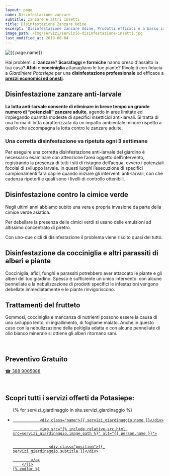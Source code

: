 ```yaml
---
layout: page
name: Disinfestazione zanzare
subtitle: zanzare e altri insetti
title: Disinfestazione Zanzare Udine
excerpt: 'Disinfestazione zanzare Udine. Prodotti efficaci e a basso impatto ambientale contro le zanzare e altri insetti.'
image_path: /img/servizi/servizio-disinfestazione-insetti.jpg
last_modified_at: 2019-08-04
---
```

<img src="{{ page.image_path }}" alt="{{ page.name}}" title="{{ page.name }}"/>

Hai problemi di **zanzare**? **Scarafaggi** e **formiche** hanno preso d'assalto la tua casa? **Afidi** e **cocciniglia** attanagliano le tue piante? Rivolgiti con fiducia a *Giardiniere Potasiepe* per una **disinfestazione professionale** ed efficace a **[prezzi economici ed onesti](/prezzi/)**.

## Disinfestazione zanzare anti-larvale

**La lotta anti-larvale consente di eliminare in breve tempo un grande numero di “potenziali” zanzare adulte**, agendo in aree limitate ed impiegando quantità modeste di specifici insetticidi anti-larvali. Si tratta di una forma di lotta caratterizzata da un impatto ambientale minore rispetto a quello che accompagna la lotta contro le zanzare adulte.

### Una corretta disinfestazione va ripetuta ogni 3 settimane

Per eseguire una corretta disinfestazione anti-larvale del giardino è necessario esaminare con attenzione l’area oggetto dell’intervento, registrando la presenza di tutti i siti di ristagno dell’acqua, ovvero i potenziali focolai di sviluppo larvale. In questi luoghi l’esecuzione di specifici campionamenti farà capire quando iniziare gli interventi anti-larvali, con che cadenza ripeterli e quali sono i livelli di controllo ottenibili.

## Disinfestazione contro la cimice verde

Negli ultimi anni abbiamo subito una vera e propria invasione da parte della cimice verde asiatica.

Per debellare la presenza delle cimici verdi si usano delle emulsioni ad altissimo concentrato di piretro.

Con uno-due cicli di disinfestazione il problema viene risolto quasi del tutto.

## Disinfestazione da cocciniglia e altri parassiti di alberi e piante

Cocciniglia, afidi, funghi e parassiti potrebbero aver attaccato le piante e gli alberi del tuo giardino. Spesso è sufficiente un unico intervento: con alcune pennellate e la nebulizzazione di prodotti specifici le infestazioni vengono debellate immediatamente e le piante rinvigoriscono.

## Trattamenti del frutteto

Gommosi, cocciniglia e mancanza di nutrienti possono essere la causa di uno sviluppo lento, di ingiallimento, di fogliame malato. Anche in questo caso con la nebulizzazione della poltiglia adatta e con alcune pennellate di olio bianco minerale si ottiene gli alberi ritornano sani.

<br/>
<div class="text-center">
  <h2>Preventivo Gratuito</h2>
  <a title="numero di telefono di Potasiepe Giardiniere +393889005888" href="tel:+393889005888" class="button">&#9742; 388 9005888</a>
</div>
<br/><br/>

## Scopri tutti i servizi offerti da Potasiepe:

<div class="list-collection">
<ul>
	{% for servizi_giardinaggio in site.servizi_giardinaggio %}
		<li>
			<a href="{{ site.baseurl }}{{ servizi_giardinaggio.url }}">

				<div class="name">{{ servizi_giardinaggio.name }}</div>

				<img src="{% include relative-src.html src=servizi_giardinaggio.image_path %}" alt="{{ person.name }}">


					<div class="position">{{ servizi_giardinaggio.subtitle }}</div>

			</a>
		</li>
	{% endfor %}

</ul>
</div>
